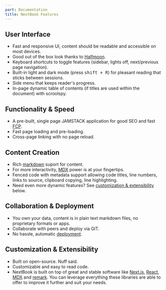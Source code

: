 ```yaml
---
part: Documentation
title: NextBook Features
---
```


## User Interface

- Fast and responsive UI, content should be readable and accessible on most devices.
- Good out of the box look thanks to [Halfmoon](https://www.gethalfmoon.com/).
- Keyboard shortcuts to toggle features (sidebar, lights off, next/previous page navigation).
- Built-in light and dark mode (press <kbd>shift + R</kbd>) for pleasant reading that sticks between sessions.
- Side menu that keeps reader's progress.
- In-page dynamic table of contents (if titles are used within the document) with scroolspy.

## Functionality & Speed

- A pre-built, single page JAMSTACK application for good SEO and fast [FCP](https://developer.mozilla.org/en-US/docs/Glossary/First_contentful_paint).
- Fast page loading and pre-loading.
- Cross-page linking with no page reload.

## Content Creation

- Rich [markdown](https://www.markdownguide.org/) suport for content.
- For more interactivity, [MDX](https://mdxjs.com/) power is at your fingertips.
- Fenced code with metadata support allowing code titles, line numbers, links to source, clipboard copying, line highlighting.
- Need even more dynamic features? See [customization & extensibility](#customization--extensibility) below.

## Collaboration & Deployment

- You own your data, content is in plain text markdown files, no proprietary formats or apps.
- Collaborate with peers and deploy via GIT.
- No hassle, automatic [deployment](https://vercel.com/new).

## Customization & Extensibility

- Built on open-source. Nuff said.
- Customizable and easy to read code.
- NextBook is built on top of great and stable software like [Next.js](https://nextjs.org/), [React](https://reactjs.org/), [MDX](https://mdxjs.com/) and [remark](https://github.com/remarkjs/remark). You can leverage everything these libraries are able to offer to improve it further and suit your needs.
